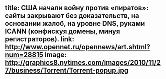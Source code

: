 title: США начали войну против «пиратов»: сайты закрывают без доказательств, на основании жалоб, на уровне DNS, руками ICANN (конфискуя домены, минуя регистраторов).
link: http://www.opennet.ru/opennews/art.shtml?num=28815
image: http://graphics8.nytimes.com/images/2010/11/27/business/Torrent/Torrent-popup.jpg
---

